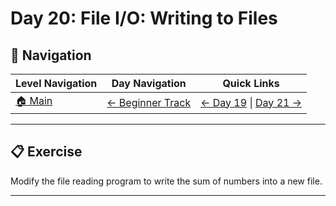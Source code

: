 # Day 20: File I/O: Writing to Files

## 🔗 Navigation

| Level Navigation | Day Navigation | Quick Links |
|------------------|----------------|-------------|
| [🏠 Main](../../README.md) | [← Beginner Track](../README.md) | [← Day 19](../Day19/) \| [Day 21 →](../Day21/) |

---

## 📋 Exercise

Modify the file reading program to write the sum of numbers into a new file.

---
